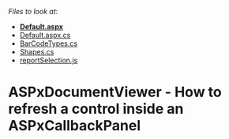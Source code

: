 <!-- default file list -->
*Files to look at*:

* **[Default.aspx](./CS/T133267_CS/Default.aspx)**
* [Default.aspx.cs](./CS/T133267_CS/Default.aspx.cs)
* [BarCodeTypes.cs](./CS/T133267_CS/Reports/BarCodeTypes.cs)
* [Shapes.cs](./CS/T133267_CS/Reports/Shapes.cs)
* [reportSelection.js](./CS/T133267_CS/Scripts/reportSelection.js)
<!-- default file list end -->
# ASPxDocumentViewer - How to refresh a control inside an ASPxCallbackPanel

<br/>


